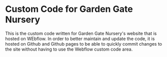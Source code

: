 # Custom Code for Garden Gate Nursery
This is the custom code written for Garden Gate Nursery's website that is hosted on WEbflow.
In order to better maintain and update the code, it is hosted on Github and Github pages to be able to quickly commit changes to the site without having to use the Webflow custom code area.
